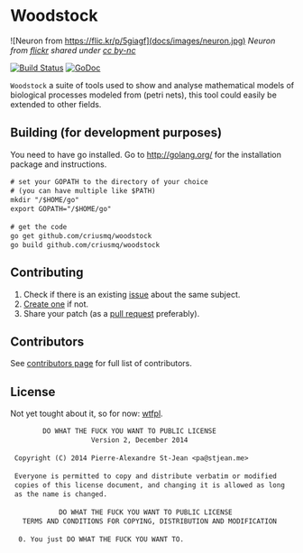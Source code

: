 # Woodstock

![Neuron from https://flic.kr/p/5giagf](docs/images/neuron.jpg)
_Neuron from [flickr](https://flic.kr/p/5giagf) shared under 
[cc by-nc](https://creativecommons.org/licenses/by-nc/2.0/)_

[![Build Status](https://drone.io/github.com/criusmq/woodstock/status.png)](https://drone.io/github.com/criusmq/woodstock/latest)
[![GoDoc](https://godoc.org/github.com/criusmq/woodstock?status.png)](http://godoc.org/github.com/criusmq/woodstock)

`Woodstock` a suite of tools used to show and analyse mathematical models of 
biological processes modeled from (petri nets), this tool could easily be
extended to other fields.

## Building (for development purposes)

You need to have go installed. Go to http://golang.org/ for the installation
package and instructions.

    # set your GOPATH to the directory of your choice 
    # (you can have multiple like $PATH)
    mkdir "/$HOME/go"    
    export GOPATH="/$HOME/go"    
    
    # get the code
    go get github.com/criusmq/woodstock
    go build github.com/criusmq/woodstock
    
## Contributing

1. Check if there is an existing 
    [issue](https://github.com/criusmq/woodstock/issues) about the same subject.
2. [Create one](https://github.com/criusmq/woodstock/issues/new) if not.
3. Share your patch (as a 
    [pull request](https://github.com/criusmq/woodstock/pulls) preferably).

## Contributors
See [contributors page](https://github.com/criusmq/woodstock/graphs/contributors)
for full list of contributors.

## License

Not yet tought about it, so for now: [wtfpl](http://www.wtfpl.net/).

            DO WHAT THE FUCK YOU WANT TO PUBLIC LICENSE 
                        Version 2, December 2014 

     Copyright (C) 2014 Pierre-Alexandre St-Jean <pa@stjean.me> 

     Everyone is permitted to copy and distribute verbatim or modified 
     copies of this license document, and changing it is allowed as long 
     as the name is changed. 

                DO WHAT THE FUCK YOU WANT TO PUBLIC LICENSE 
       TERMS AND CONDITIONS FOR COPYING, DISTRIBUTION AND MODIFICATION 

      0. You just DO WHAT THE FUCK YOU WANT TO.

